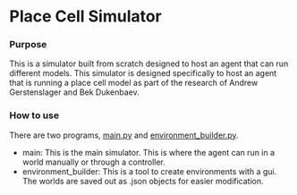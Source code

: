 # Place Cell Simulator

### Purpose

This is a simulator built from scratch designed to host an agent that can run different models. This simulator is designed specifically to host an agent that is running a place cell model as part of the research of Andrew Gerstenslager and Bek Dukenbaev.

### How to use

There are two programs, [main.py](main.py) and [environment_builder.py](environment_builder.py).
- main: This is the main simulator. This is where the agent can run in a world manually or through a controller.
- environment_builder: This is a tool to create environments with a gui. The worlds are saved out as .json objects for easier modification.

